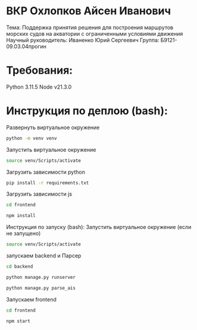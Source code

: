 # ВКР Охлопков Айсен Иванович

Тема: Поддержка принятия решения для построения маршрутов морских судов на акватории с ограниченными условиями движения
Научный руководитель: Иваненко Юрий Сергеевич
Группа: Б9121-09.03.04прогин

# Требования:
Python 3.11.5
Node v21.3.0

# Инструкция по деплою (bash):
Развернуть виртуальное окружение
```bash
python -m venv venv
```
Запустить виртуальное окружение
```bash
source venv/Scripts/activate
```
Загрузить зависимости python
```bash
pip install -r requirements.txt
```
Загрузить зависимости js
```bash
cd frontend
```
```bash
npm install
```

Инструкция по запуску (bash):
Запустить виртуальное окружение (если не запущено)
```bash
source venv/Scripts/activate
```
запускаем backend и Парсер
```bash
cd backend
```
```bash
python manage.py runserver
```
```bash
python manage.py parse_ais
```
Запускаем frontend
```bash
cd frontend
```
```bash
npm start
```
